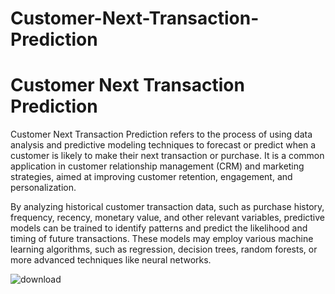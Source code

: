 # Customer-Next-Transaction-Prediction
<h1>Customer Next Transaction Prediction</h1>
<p>Customer Next Transaction Prediction refers to the process of using data analysis and predictive modeling techniques to forecast or predict when a customer is likely to make their next transaction or purchase. It is a common application in customer relationship management (CRM) and marketing strategies, aimed at improving customer retention, engagement, and personalization.</P>

<p>By analyzing historical customer transaction data, such as purchase history, frequency, recency, monetary value, and other relevant variables, predictive models can be trained to identify patterns and predict the likelihood and timing of future transactions. These models may employ various machine learning algorithms, such as regression, decision trees, random forests, or more advanced techniques like neural networks.</p>


![download](https://github.com/mohansharma077/Customer-Next-Transaction-Prediction/assets/104629829/d8041d1b-7954-4451-a33c-fe6ff1132d1d)



